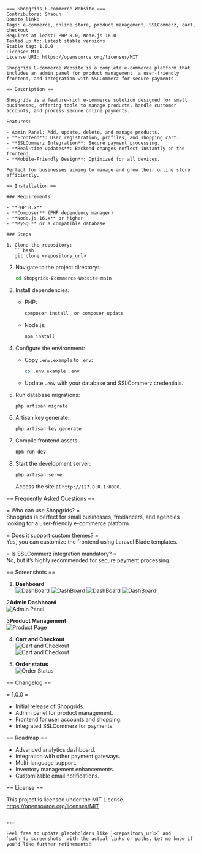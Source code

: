 
```
=== Shopgrids E-commerce Website ===  
Contributors: Shaoun  
Donate link: 
Tags: e-commerce, online store, product management, SSLCommerz, cart, checkout  
Requires at least: PHP 8.0, Node.js 16.0  
Tested up to: Latest stable versions  
Stable tag: 1.0.0  
License: MIT  
License URI: https://opensource.org/licenses/MIT  

Shopgrids E-commerce Website is a complete e-commerce platform that includes an admin panel for product management, a user-friendly frontend, and integration with SSLCommerz for secure payments.  

== Description ==  

Shopgrids is a feature-rich e-commerce solution designed for small businesses, offering tools to manage products, handle customer accounts, and process secure online payments.  

Features:  

- Admin Panel: Add, update, delete, and manage products.  
- **Frontend**: User registration, profiles, and shopping cart.  
- **SSLCommerz Integration**: Secure payment processing.  
- **Real-time Updates**: Backend changes reflect instantly on the frontend.  
- **Mobile-Friendly Design**: Optimized for all devices.  

Perfect for businesses aiming to manage and grow their online store efficiently.  

== Installation ==  

### Requirements  

- **PHP 8.x**  
- **Composer** (PHP dependency manager)  
- **Node.js 16.x** or higher  
- **MySQL** or a compatible database  

### Steps  

1. Clone the repository:  
   ```bash  
   git clone <repository_url>  
   ```  
2. Navigate to the project directory:  
   ```bash  
   cd Shopgrids-Ecommerce-Website-main  
   ```  
3. Install dependencies:  
   - PHP:  
     ```bash  
     composer install  or composer update
     ```  
   - Node.js:  
     ```bash  
     npm install  
     ```  
4. Configure the environment:  
   - Copy `.env.example` to `.env`:  
     ```bash  
     cp .env.example .env  
     ```  
   - Update `.env` with your database and SSLCommerz credentials.  

5. Run database migrations:  
   ```bash  
   php artisan migrate  
   ```  
6. Artisan key generate:  
   ```bash  
   php artisan key:generate  
   ```     
7. Compile frontend assets:  
   ```bash  
   npm run dev  
   ```  

8. Start the development server:  
   ```bash  
   php artisan serve  
   ```  
   Access the site at `http://127.0.0.1:8000`.  

== Frequently Asked Questions ==  

= Who can use Shopgrids? =  
Shopgrids is perfect for small businesses, freelancers, and agencies looking for a user-friendly e-commerce platform.  

= Does it support custom themes? =  
Yes, you can customize the frontend using Laravel Blade templates.  

= Is SSLCommerz integration mandatory? =  
No, but it’s highly recommended for secure payment processing.  

== Screenshots ==  

1. **Dashboard**  
   ![DashBoard](public/web_images/Home.png)
   ![DashBoard](public/web_images/middle.png)
   ![DashBoard](public/web_images/middle1.png)
   ![DashBoard](public/web_images/footer.png)

2**Admin Dashboard**  
   ![Admin Panel](public/web_images/Admin_dash.png)  

3**Product Management**  
   ![Product Page](public/web_images/Product.png)

4. **Cart and Checkout**  
   ![Cart and Checkout](public/web_images/Cart_list.png)  
   ![Cart and Checkout](public/web_images/Checkout_page.png)

4. **Order status**  
   ![Order Status](public/web_images/order_status.png)

== Changelog ==  

= 1.0.0 =  
- Initial release of Shopgrids.  
- Admin panel for product management.  
- Frontend for user accounts and shopping.  
- Integrated SSLCommerz for payments.  

== Roadmap ==  

- Advanced analytics dashboard.  
- Integration with other payment gateways.  
- Multi-language support.  
- Inventory management enhancements.  
- Customizable email notifications.  

== License ==  

This project is licensed under the MIT License.  
https://opensource.org/licenses/MIT  
```  

---

Feel free to update placeholders like `<repository_url>` and `path_to_screenshots` with the actual links or paths. Let me know if you'd like further refinements!
